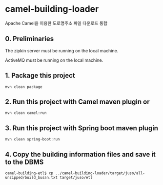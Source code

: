 # camel-building-loader
Apache Camel을 이용한 도로명주소 파일 다운로드 통합


## 0. Preliminaries
The zipkin server must be running on the local machine.

ActiveMQ must be running on the local machine.

## 1. Package this project

    mvn clean package

## 2. Run this project with Camel maven plugin or

    mvn clean camel:run

## 3. Run this project with Spring boot maven plugin

    mvn clean spring-boot:run

## 4. Copy the building information files and save it to the DBMS

	camel-building-etl$ cp ../camel-building-loader/target/juso/all-unzipped/build_busan.txt target/juso/etl

